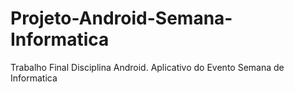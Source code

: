 # Projeto-Android-Semana-Informatica
Trabalho Final Disciplina Android. Aplicativo do Evento Semana de Informatica 
